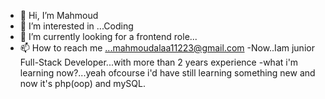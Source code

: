 - 👋 Hi, I’m Mahmoud
- 👀 I’m interested in ...Coding
- 🌱 I’m currently looking for a frontend role...
- 📫 How to reach me ...mahmoudalaa11223@gmail.com
-Now..Iam junior Full-Stack Developer...with more than 2 years experience
-what i'm learning now?...yeah ofcourse i'd have still learning something new and now it's php(oop) and mySQL.
<!-- - 🌱 I’m currently ... Full Stack(MERN-STACK) -->
